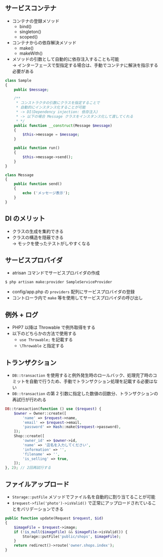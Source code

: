 ## サービスコンテナ

- コンテナの登録メソッド
  - bind()
  - singleton()
  - scoped()
- コンテナからの依存解決メソッド
  - make()
  - makeWith()
- メソッドの引数として自動的に依存注入することも可能  
  -> インターフェースで型指定する場合は、手動でコンテナに解決を指示する必要がある

```php
class Sample
{
    public $message;

    /**
     * コンストラクタの引数にクラスを指定することで
     * 自動的にインスタンス化することが可能
     * -> DI(Dependency injection: 依存注入)
     * -> 以下の場合 Message クラスをインスタンス化して渡してくれる
     * */
    public function __construct(Message $message)
    {
        $this->message = $message;
    }

    public function run()
    {
        $this->message->send();
    }
}

class Message
{
    public function send()
    {
        echo ('メッセージ表示');
    }
}
```

## DI のメリット

- クラスの生成を集約できる
- クラスの構造を隠蔽できる  
  -> モックを使ったテストがしやすくなる

## サービスプロバイダ

- atrisan コマンドでサービスプロバイダの作成

```
$ php artisan make:provider SampleServiceProvider
```

- config/app.php の `providers` 配列にサービスプロバイダの登録
- コントローラ内で `make` 等を使用してサービスプロバイダの呼び出し

## 例外 + ログ

- PHP7 以降は Throwable で例外取得をする
- 以下のどちらかの方法で使用する
  - `use Throwable;` を記載する
  - `\Throwable` と指定する

## トランザクション

- `DB::transaction` を使用すると例外発生時のロールバック、処理完了時のコミットを自動で行うため、手動でトランザクション処理を記載する必要はない
- `DB::transaction` の第 2 引数に指定した数値の回数分、トランザクションの再試行が行われる

```php
DB::transaction(function () use ($request) {
    $owner = Owner::create([
        'name' => $request->name,
        'email' => $request->email,
        'password' => Hash::make($request->password),
    ]);
    Shop::create([
        'owner_id' => $owner->id,
        'name' => '店名を入力してください',
        'information' => '',
        'filename' => '',
        'is_selling' => true,
    ]);
}, 2); // 2回再試行する
```

## ファイルアップロード

- `Storage::putFile` メソッドでファイル名を自動的に割り当てることが可能
- `$request->file('photo')->isValid()` で正常にアップロードされていることをバリデーションできる

```php
public function update(Request $request, $id)
{
    $imageFile = $request->image;
    if (!is_null($imageFile) && $imageFile->isValid()) {
        Storage::putFile('public/shops', $imageFile);
    }
    return redirect()->route('owner.shops.index');
}
```

